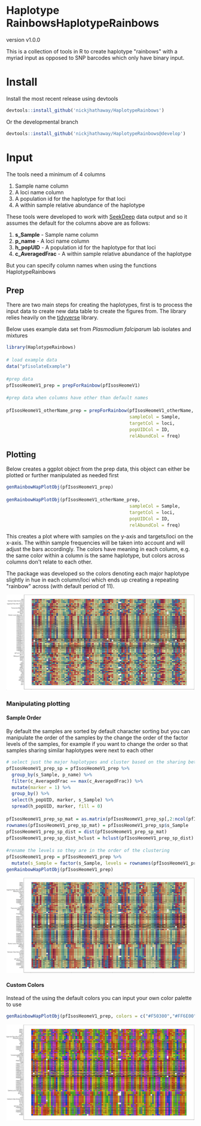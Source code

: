 # Haplotype RainbowsHaplotypeRainbows

version v1.0.0


This is a collection of tools in R to create haplotype "rainbows" with a myriad input as opposed to SNP barcodes which only have binary input. 

# Install  

Install the most recent release using devtools  

```r
devtools::install_github('nickjhathaway/HaplotypeRainbows')
```
Or the developmental branch 

```r
devtools::install_github('nickjhathaway/HaplotypeRainbows@develop')
```

# Input 

The tools need a minimum of 4 columns 

1.  Sample name column
2.  A loci name column 
3.  A population id for the haplotype for that loci
4.  A within sample relative abundance of the haplotype


These tools were developed to work with [SeekDeep](https://github.com/bailey-lab/SeekDeep) data output and so it assumes the default for the columns above are as follows:


1.  **s_Sample** - Sample name column
2.  **p_name** - A loci name column 
3.  **h_popUID** - A population id for the haplotype for that loci
4.  **c_AveragedFrac** - A within sample relative abundance of the haplotype

But you can specify column names when using the functions HaplotypeRainbows

## Prep
There are two main steps for creating the haplotypes, first is to process the input data to create new data table to create the figures from. The library relies heavily on the [tidyverse](https://www.tidyverse.org/) library.  

Below uses example data set from *Plasmodium falciparum* lab isolates and mixtures  
 
```r
library(HaplotypeRainbows)

# load example data 
data("pfisolateExample") 

#prep data 
pfIsosHeomeV1_prep = prepForRainbow(pfIsosHeomeV1)
 
#prep data when columns have other than default names 

pfIsosHeomeV1_otherName_prep = prepForRainbow(pfIsosHeomeV1_otherName,
                                              sampleCol = Sample, 
                                              targetCol = loci, 
                                              popUIDCol = ID, 
                                              relAbundCol = freq)

```

## Plotting  

Below creates a ggplot object from the prep data, this object can either be plotted or further manipulated as needed first  

```r
genRainbowHapPlotObj(pfIsosHeomeV1_prep)

genRainbowHapPlotObj(pfIsosHeomeV1_otherName_prep,
                                              sampleCol = Sample, 
                                              targetCol = loci, 
                                              popUIDCol = ID, 
                                              relAbundCol = freq) 

```

This creates a plot where with samples on the y-axis and targets/loci on the x-axis. The within sample frequencies will be taken into account and will adjust the bars accordingly. The colors have meaning in each column, e.g. the same color within a column is the same haplotype, but colors across columns don't relate to each other. 

The package was developed so the colors denoting each major haplotype slightly in hue in each column/loci which ends up creating a repeating "rainbow" across (with default period of 11). 

![example](images/default_example.png)

### Manipulating plotting  

#### Sample Order 

By default the samples are sorted by default character sorting but you can manipulate the order of the samples by the change the order of the factor levels of the samples, for example if you want to change the order so that samples sharing similar haplotypes were next to each other


```r
# select just the major haplotypes and cluster based on the sharing between
pfIsosHeomeV1_prep_sp = pfIsosHeomeV1_prep %>% 
  group_by(s_Sample, p_name) %>% 
  filter(c_AveragedFrac == max(c_AveragedFrac)) %>% 
  mutate(marker = 1) %>% 
  group_by() %>% 
  select(h_popUID, marker, s_Sample) %>%   
  spread(h_popUID, marker, fill = 0)

pfIsosHeomeV1_prep_sp_mat = as.matrix(pfIsosHeomeV1_prep_sp[,2:ncol(pfIsosHeomeV1_prep_sp)])
rownames(pfIsosHeomeV1_prep_sp_mat) = pfIsosHeomeV1_prep_sp$s_Sample
pfIsosHeomeV1_prep_sp_dist = dist(pfIsosHeomeV1_prep_sp_mat)
pfIsosHeomeV1_prep_sp_dist_hclust = hclust(pfIsosHeomeV1_prep_sp_dist)

#rename the levels so they are in the order of the clustering 
pfIsosHeomeV1_prep = pfIsosHeomeV1_prep %>% 
  mutate(s_Sample = factor(s_Sample, levels = rownames(pfIsosHeomeV1_prep_sp_mat)[pfIsosHeomeV1_prep_sp_dist_hclust$order]))
genRainbowHapPlotObj(pfIsosHeomeV1_prep)

```

![example](images/sorted_default_example.png)

#### Custom Colors  
Instead of the using the default colors you can input your own color palette to use 

```r
genRainbowHapPlotObj(pfIsosHeomeV1_prep, colors = c("#F50300","#FF6E00","#FFEB01","#00CA1E","#0241FE","#FE00D4"))

```

![example](images/sorted_default_example_customColors.png)